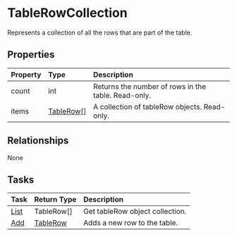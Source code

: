 # TableRowCollection

Represents a collection of all the rows that are part of the table.

## Properties
| Property	   | Type	|Description|
|:---------------|:--------|:----------|
|count|int|Returns the number of rows in the table. Read-only.|
|items|[TableRow[]](tablerow.md)|A collection of tableRow objects. Read-only.|

## Relationships
None


## Tasks

| Task		   | Return Type	|Description|
|:---------------|:--------|:----------|
| [List](../api/tablerowcollection_list.md) | TableRow[]|Get tableRow object collection. |
|[Add](../api/tablerowcollection_add.md)|[TableRow](tablerow.md)|Adds a new row to the table.|
